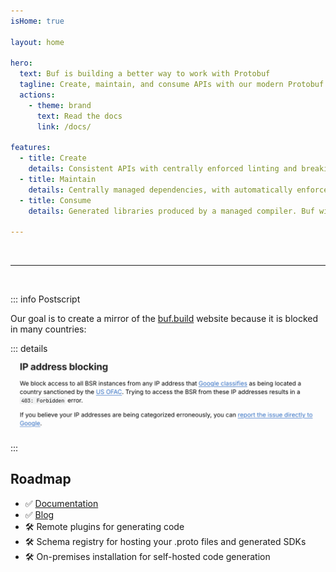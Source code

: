 ```yaml
---
isHome: true

layout: home

hero:
  text: Buf is building a better way to work with Protobuf
  tagline: Create, maintain, and consume APIs with our modern Protobuf ecosystem
  actions:
    - theme: brand
      text: Read the docs
      link: /docs/

features:
  - title: Create
    details: Consistent APIs with centrally enforced linting and breaking change detection.
  - title: Maintain
    details: Centrally managed dependencies, with automatically enforced forwards and backwards compatibility to ensure clients never break.
  - title: Consume
    details: Generated libraries produced by a managed compiler. Buf will provide generated CLIs, documentation, validation, custom plugins, mock servers, stress-testing and more.

---
```


<br />

---

<br />

::: info Postscript

Our goal is to create a mirror of the [buf.build](https://buf.build/) website because it is blocked in many countries:

::: details
![](/ip-address-blocking.png)
:::

## Roadmap

- :white_check_mark: [Documentation](/docs/)
- :white_check_mark: [Blog](/blog/)
- :hammer_and_wrench: Remote plugins for generating code
- :hammer_and_wrench: Schema registry for hosting your .proto files and generated SDKs
- :hammer_and_wrench: On-premises installation for self-hosted code generation
